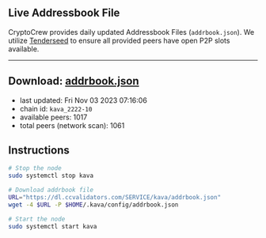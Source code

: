 ## Live Addressbook File

CryptoCrew provides daily updated Addressbook Files (`addrbook.json`). We utilize [Tenderseed](https://github.com/binaryholdings/tenderseed) to ensure all provided peers have open P2P slots available.

---
**Download: [addrbook.json](https://dl.ccvalidators.com/SERVICE/kava/addrbook.json)**
---

- last updated: Fri Nov 03 2023 07:16:06
- chain id: `kava_2222-10`
- available peers: 1017
- total peers (network scan): 1061

## Instructions
```sh
# Stop the node
sudo systemctl stop kava

# Download addrbook file
URL="https://dl.ccvalidators.com/SERVICE/kava/addrbook.json"
wget -4 $URL -P $HOME/.kava/config/addrbook.json

# Start the node
sudo systemctl start kava
```
